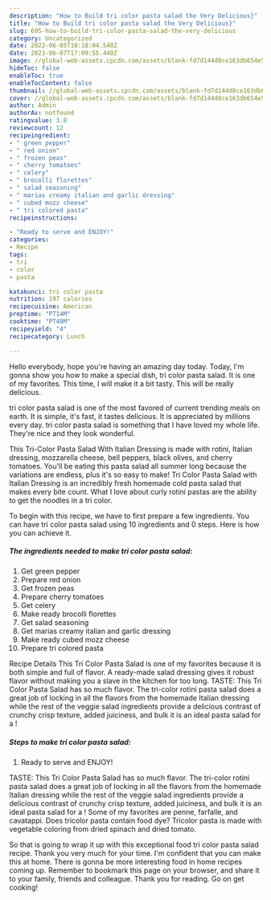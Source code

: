 ```yaml
---
description: "How to Build tri color pasta salad the Very Delicious}"
title: "How to Build tri color pasta salad the Very Delicious}"
slug: 695-how-to-build-tri-color-pasta-salad-the-very-delicious
category: Uncategorized
date: 2022-06-05T10:18:04.540Z
date: 2023-06-07T17:09:55.440Z
image: //global-web-assets.cpcdn.com/assets/blank-fd7d144d8ce163db654e5a02c40b08a2775adb7897d16e4062681dc7e1b2800f.png
hideToc: false
enableToc: true
enableTocContent: false
thumbnail: //global-web-assets.cpcdn.com/assets/blank-fd7d144d8ce163db654e5a02c40b08a2775adb7897d16e4062681dc7e1b2800f.png
cover: //global-web-assets.cpcdn.com/assets/blank-fd7d144d8ce163db654e5a02c40b08a2775adb7897d16e4062681dc7e1b2800f.png
author: Admin
authorAv: notfound
ratingvalue: 3.8
reviewcount: 12
recipeingredient:
- " green pepper"
- " red onion"
- " frozen peas"
- " cherry tomatoes"
- " celery"
- " brocolli florettes"
- " salad seasoning"
- " marias creamy italian and garlic dressing"
- " cubed mozz cheese"
- " tri colored pasta"
recipeinstructions:

- "Ready to serve and ENJOY!"
categories:
- Recipe
tags:
- tri
- color
- pasta

katakunci: tri color pasta 
nutrition: 197 calories
recipecuisine: American
preptime: "PT14M"
cooktime: "PT40M"
recipeyield: "4"
recipecategory: Lunch

---
```



Hello everybody, hope you're having an amazing day today. Today, I'm gonna show you how to make a special dish, tri color pasta salad. It is one of my favorites. This time, I will make it a bit tasty. This will be really delicious.

tri color pasta salad is one of the most favored of current trending meals on earth. It is simple, it's fast, it tastes delicious. It is appreciated by millions every day. tri color pasta salad is something that I have loved my whole life. They're nice and they look wonderful.

This Tri-Color Pasta Salad With Italian Dressing is made with rotini, Italian dressing, mozzarella cheese, bell peppers, black olives, and cherry tomatoes. You&#39;ll be eating this pasta salad all summer long because the variations are endless, plus it&#39;s so easy to make! Tri Color Pasta Salad with Italian Dressing is an incredibly fresh homemade cold pasta salad that makes every bite count. What I love about curly rotini pastas are the ability to get the noodles in a tri color.


To begin with this recipe, we have to first prepare a few ingredients. You can have tri color pasta salad using 10 ingredients and 0 steps. Here is how you can achieve it.

<!--inarticleads1-->

##### The ingredients needed to make tri color pasta salad:

1. Get  green pepper
1. Prepare  red onion
1. Get  frozen peas
1. Prepare  cherry tomatoes
1. Get  celery
1. Make ready  brocolli florettes
1. Get  salad seasoning
1. Get  marias creamy italian and garlic dressing
1. Make ready  cubed mozz cheese
1. Prepare  tri colored pasta


Recipe Details This Tri Color Pasta Salad is one of my favorites because it is both simple and full of flavor. A ready-made salad dressing gives it robust flavor without making you a slave in the kitchen for too long. TASTE: This Tri Color Pasta Salad has so much flavor. The tri-color rotini pasta salad does a great job of locking in all the flavors from the homemade Italian dressing while the rest of the veggie salad ingredients provide a delicious contrast of crunchy crisp texture, added juiciness, and bulk it is an ideal pasta salad for a ! 

<!--inarticleads2-->

##### Steps to make tri color pasta salad:


1. Ready to serve and ENJOY!

TASTE: This Tri Color Pasta Salad has so much flavor. The tri-color rotini pasta salad does a great job of locking in all the flavors from the homemade Italian dressing while the rest of the veggie salad ingredients provide a delicious contrast of crunchy crisp texture, added juiciness, and bulk it is an ideal pasta salad for a ! Some of my favorites are penne, farfalle, and cavatappi. Does tricolor pasta contain food dye? Tricolor pasta is made with vegetable coloring from dried spinach and dried tomato. 

So that is going to wrap it up with this exceptional food tri color pasta salad recipe. Thank you very much for your time. I'm confident that you can make this at home. There is gonna be more interesting food in home recipes coming up. Remember to bookmark this page on your browser, and share it to your family, friends and colleague. Thank you for reading. Go on get cooking!
